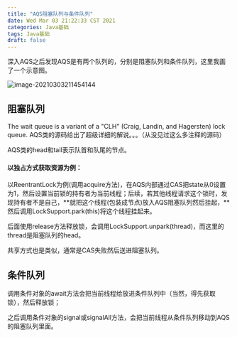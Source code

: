 ```yaml
---
title: "AQS阻塞队列与条件队列"
date: Wed Mar 03 21:22:33 CST 2021
categories: Java基础
tags: Java基础
draft: false
---
```


深入AQS之后发现AQS是有两个队列的，分别是阻塞队列和条件队列，这里我画了一个示意图。

![image-20210303211454144](https://img.jooks.cn/img/20210303211454.png)

## 阻塞队列

The wait queue is a variant of a "CLH" (Craig, Landin, and Hagersten) lock queue. AQS类的源码给出了超级详细的解说。。。（从没见过这么多注释的源码）

AQS类的head和tail表示队首和队尾的节点。

#### 以独占方式获取资源为例：

以ReentrantLock为例(调用acquire方法)，在AQS内部通过CAS把state从0设置为1，然后设置当前锁的持有者为当前线程；后续，若其他线程请求这个锁时，发现持有者不是自己，**就把这个线程(包装成节点)放入AQS阻塞队列然后挂起，**然后调用LockSupport.park(this)将这个线程挂起来。

后面使用release方法释放锁，会调用LockSupport.unpark(thread)，而这里的thread是阻塞队列的head。

共享方式也是类似，通常是CAS失败然后送进阻塞队列。

## 条件队列

调用条件对象的await方法会把当前线程给放进条件队列中（当然，得先获取锁），然后释放锁；

之后调用条件对象的signal或signalAll方法，会把当前线程从条件队列移动到AQS的阻塞队列里面。

